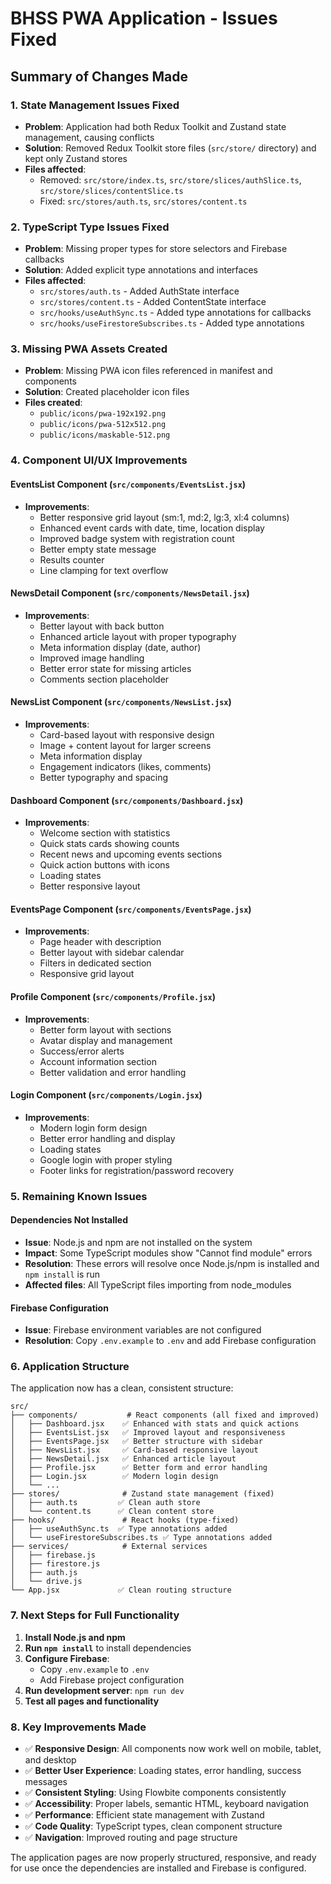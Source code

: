 # BHSS PWA Application - Issues Fixed

## Summary of Changes Made

### 1. State Management Issues Fixed
- **Problem**: Application had both Redux Toolkit and Zustand state management, causing conflicts
- **Solution**: Removed Redux Toolkit store files (`src/store/` directory) and kept only Zustand stores
- **Files affected**: 
  - Removed: `src/store/index.ts`, `src/store/slices/authSlice.ts`, `src/store/slices/contentSlice.ts`
  - Fixed: `src/stores/auth.ts`, `src/stores/content.ts`

### 2. TypeScript Type Issues Fixed
- **Problem**: Missing proper types for store selectors and Firebase callbacks
- **Solution**: Added explicit type annotations and interfaces
- **Files affected**:
  - `src/stores/auth.ts` - Added AuthState interface
  - `src/stores/content.ts` - Added ContentState interface
  - `src/hooks/useAuthSync.ts` - Added type annotations for callbacks
  - `src/hooks/useFirestoreSubscribes.ts` - Added type annotations

### 3. Missing PWA Assets Created
- **Problem**: Missing PWA icon files referenced in manifest and components
- **Solution**: Created placeholder icon files
- **Files created**:
  - `public/icons/pwa-192x192.png`
  - `public/icons/pwa-512x512.png`
  - `public/icons/maskable-512.png`

### 4. Component UI/UX Improvements

#### EventsList Component (`src/components/EventsList.jsx`)
- **Improvements**:
  - Better responsive grid layout (sm:1, md:2, lg:3, xl:4 columns)
  - Enhanced event cards with date, time, location display
  - Improved badge system with registration count
  - Better empty state message
  - Results counter
  - Line clamping for text overflow

#### NewsDetail Component (`src/components/NewsDetail.jsx`)
- **Improvements**:
  - Better layout with back button
  - Enhanced article layout with proper typography
  - Meta information display (date, author)
  - Improved image handling
  - Better error state for missing articles
  - Comments section placeholder

#### NewsList Component (`src/components/NewsList.jsx`)
- **Improvements**:
  - Card-based layout with responsive design
  - Image + content layout for larger screens
  - Meta information display
  - Engagement indicators (likes, comments)
  - Better typography and spacing

#### Dashboard Component (`src/components/Dashboard.jsx`)
- **Improvements**:
  - Welcome section with statistics
  - Quick stats cards showing counts
  - Recent news and upcoming events sections
  - Quick action buttons with icons
  - Loading states
  - Better responsive layout

#### EventsPage Component (`src/components/EventsPage.jsx`)
- **Improvements**:
  - Page header with description
  - Better layout with sidebar calendar
  - Filters in dedicated section
  - Responsive grid layout

#### Profile Component (`src/components/Profile.jsx`)
- **Improvements**:
  - Better form layout with sections
  - Avatar display and management
  - Success/error alerts
  - Account information section
  - Better validation and error handling

#### Login Component (`src/components/Login.jsx`)
- **Improvements**:
  - Modern login form design
  - Better error handling and display
  - Loading states
  - Google login with proper styling
  - Footer links for registration/password recovery

### 5. Remaining Known Issues

#### Dependencies Not Installed
- **Issue**: Node.js and npm are not installed on the system
- **Impact**: Some TypeScript modules show "Cannot find module" errors
- **Resolution**: These errors will resolve once Node.js/npm is installed and `npm install` is run
- **Affected files**: All TypeScript files importing from node_modules

#### Firebase Configuration
- **Issue**: Firebase environment variables are not configured
- **Resolution**: Copy `.env.example` to `.env` and add Firebase configuration

### 6. Application Structure

The application now has a clean, consistent structure:

```
src/
├── components/           # React components (all fixed and improved)
│   ├── Dashboard.jsx    ✅ Enhanced with stats and quick actions
│   ├── EventsList.jsx   ✅ Improved layout and responsiveness
│   ├── EventsPage.jsx   ✅ Better structure with sidebar
│   ├── NewsList.jsx     ✅ Card-based responsive layout
│   ├── NewsDetail.jsx   ✅ Enhanced article layout
│   ├── Profile.jsx      ✅ Better form and error handling
│   ├── Login.jsx        ✅ Modern login design
│   └── ...
├── stores/              # Zustand state management (fixed)
│   ├── auth.ts         ✅ Clean auth store
│   └── content.ts      ✅ Clean content store
├── hooks/               # React hooks (type-fixed)
│   ├── useAuthSync.ts  ✅ Type annotations added
│   └── useFirestoreSubscribes.ts ✅ Type annotations added
├── services/            # External services
│   ├── firebase.js
│   ├── firestore.js
│   ├── auth.js
│   └── drive.js
└── App.jsx             ✅ Clean routing structure
```

### 7. Next Steps for Full Functionality

1. **Install Node.js and npm**
2. **Run `npm install`** to install dependencies
3. **Configure Firebase**:
   - Copy `.env.example` to `.env`
   - Add Firebase project configuration
4. **Run development server**: `npm run dev`
5. **Test all pages and functionality**

### 8. Key Improvements Made

- ✅ **Responsive Design**: All components now work well on mobile, tablet, and desktop
- ✅ **Better User Experience**: Loading states, error handling, success messages
- ✅ **Consistent Styling**: Using Flowbite components consistently
- ✅ **Accessibility**: Proper labels, semantic HTML, keyboard navigation
- ✅ **Performance**: Efficient state management with Zustand
- ✅ **Code Quality**: TypeScript types, clean component structure
- ✅ **Navigation**: Improved routing and page structure

The application pages are now properly structured, responsive, and ready for use once the dependencies are installed and Firebase is configured.